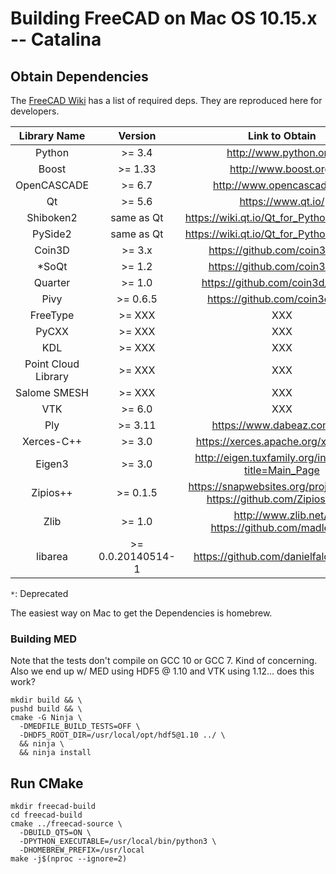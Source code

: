 # Building FreeCAD on Mac OS 10.15.x -- Catalina #

## Obtain Dependencies ##

The [FreeCAD Wiki](https://wiki.freecadweb.org/Third_Party_Libraries) has
a list of required deps. They are reproduced here for developers.

| Library Name | Version    | Link to Obtain         |
|:------------:|:----------:|:----------------------:|
| Python       | >= 3.4     | http://www.python.org/     |
| Boost        | >= 1.33    | http://www.boost.org/      |
| OpenCASCADE  | >= 6.7     | http://www.opencascade.org |
| Qt           | >= 5.6     | https://www.qt.io/         |
| Shiboken2    | same as Qt | https://wiki.qt.io/Qt_for_Python/Shiboken |
| PySide2      | same as Qt | https://wiki.qt.io/Qt_for_Python/Shiboken |
| Coin3D       | >= 3.x     | https://github.com/coin3d/coin |
| *SoQt        | >= 1.2     |	https://github.com/coin3d/soqt |
| Quarter      | >= 1.0     | https://github.com/coin3d/quarter |
| Pivy         |	>= 0.6.5 	| https://github.com/coin3d/pivy/ |
| FreeType     |	>= XXX 	  | XXX |
| PyCXX        |	>= XXX    |	XXX |
| KDL          |	>= XXX 	  | XXX |
| Point Cloud Library |	>= XXX |	XXX |
| Salome SMESH |	>= XXX |	XXX |
| VTK |	>= 6.0 |	XXX |
| Ply |	>= 3.11 |	https://www.dabeaz.com/ply/ |
| Xerces-C++ |	>= 3.0 |	https://xerces.apache.org/xerces-c/ |
| Eigen3 |	>= 3.0 |	http://eigen.tuxfamily.org/index.php?title=Main_Page |
| Zipios++ |	>= 0.1.5 |	https://snapwebsites.org/project/zipios, https://github.com/Zipios/Zipios |
| Zlib |	>= 1.0 |	http://www.zlib.net/, https://github.com/madler/zlib |
| libarea |	>= 0.0.20140514-1 |	https://github.com/danielfalck/libarea |

`*`: Deprecated

The easiest way on Mac to get the Dependencies is homebrew.

### Building MED ###

Note that the tests don't compile on GCC 10 or GCC 7. Kind of concerning.
Also we end up w/ MED using HDF5 @ 1.10 and VTK using 1.12... does this work?
```
mkdir build && \
pushd build && \
cmake -G Ninja \
  -DMEDFILE_BUILD_TESTS=OFF \
  -DHDF5_ROOT_DIR=/usr/local/opt/hdf5@1.10 ../ \
  && ninja \
  && ninja install
```

## Run CMake ##

```
mkdir freecad-build
cd freecad-build
cmake ../freecad-source \
  -DBUILD_QT5=ON \
  -DPYTHON_EXECUTABLE=/usr/local/bin/python3 \
  -DHOMEBREW_PREFIX=/usr/local
make -j$(nproc --ignore=2)
```
